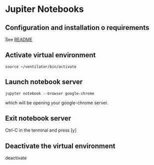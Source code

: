 # Jupiter Notebooks

## Configuration and installation o requirements
See [README](/data_analysis/dependencies/setting_notebook.md)

## Activate virtual environment
```
source ~/ventilator/bin/activate
```

## Launch notebook server
```
jupyter notebook --browser google-chrome
``` 
which will be opening your google-chrome server.

## Exit notebook server
Ctrl-C in the terminal and press [y]

## Deactivate the virtual environment
deactivate
